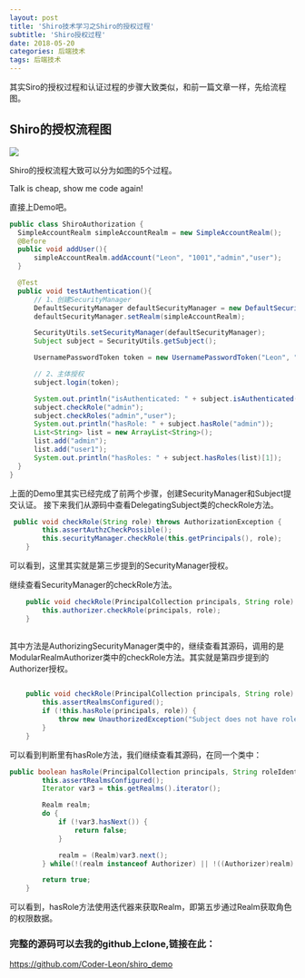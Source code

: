 ```yaml
---
layout: post
title: 'Shiro技术学习之Shiro的授权过程'
subtitle: 'Shiro授权过程'
date: 2018-05-20
categories: 后端技术
tags: 后端技术
---
```


其实Siro的授权过程和认证过程的步骤大致类似，和前一篇文章一样，先给流程图。

## Shiro的授权流程图

![](http://oyzvmt76c.bkt.clouddn.com/shiro_demo2.png)

Shiro的授权流程大致可以分为如图的5个过程。
  
  Talk is cheap, show me code again!
  
  直接上Demo吧。
  
  ```JAVA
  public class ShiroAuthorization {
    SimpleAccountRealm simpleAccountRealm = new SimpleAccountRealm();
    @Before
    public void addUser(){
        simpleAccountRealm.addAccount("Leon", "1001","admin","user");
    }

    @Test
    public void testAuthentication(){
        // 1、创建SecurityManager
        DefaultSecurityManager defaultSecurityManager = new DefaultSecurityManager();
        defaultSecurityManager.setRealm(simpleAccountRealm);

        SecurityUtils.setSecurityManager(defaultSecurityManager);
        Subject subject = SecurityUtils.getSubject();

        UsernamePasswordToken token = new UsernamePasswordToken("Leon", "1001");

        // 2、主体授权
        subject.login(token);

        System.out.println("isAuthenticated: " + subject.isAuthenticated());
        subject.checkRole("admin");
        subject.checkRoles("admin","user");
        System.out.println("hasRole: " + subject.hasRole("admin"));
        List<String> list = new ArrayList<String>();
        list.add("admin");
        list.add("user1");
        System.out.println("hasRoles: " + subject.hasRoles(list)[1]);
    }
}

  ```
  上面的Demo里其实已经完成了前两个步骤，创建SecurityManager和Subject提交认证。
  接下来我们从源码中查看DelegatingSubject类的checkRole方法。
  
```JAVA
 public void checkRole(String role) throws AuthorizationException {
        this.assertAuthzCheckPossible();
        this.securityManager.checkRole(this.getPrincipals(), role);
    }

```
  
  可以看到，这里其实就是第三步提到的SecurityManager授权。
  
  继续查看SecurityManager的checkRole方法。
  
```JAVA
    public void checkRole(PrincipalCollection principals, String role) throws AuthorizationException {
        this.authorizer.checkRole(principals, role);
    }
    
```
  
  其中方法是AuthorizingSecurityManager类中的，继续查看其源码，调用的是ModularRealmAuthorizer类中的checkRole方法。其实就是第四步提到的Authorizer授权。
  
```JAVA
   
    public void checkRole(PrincipalCollection principals, String role) throws AuthorizationException {
        this.assertRealmsConfigured();
        if (!this.hasRole(principals, role)) {
            throw new UnauthorizedException("Subject does not have role [" + role + "]");
        }
    }
```
  
  可以看到判断里有hasRole方法，我们继续查看其源码，在同一个类中：
  
```JAVA
public boolean hasRole(PrincipalCollection principals, String roleIdentifier) {
        this.assertRealmsConfigured();
        Iterator var3 = this.getRealms().iterator();

        Realm realm;
        do {
            if (!var3.hasNext()) {
                return false;
            }

            realm = (Realm)var3.next();
        } while(!(realm instanceof Authorizer) || !((Authorizer)realm).hasRole(principals, roleIdentifier));

        return true;
    }
```
  
  可以看到，hasRole方法使用迭代器来获取Realm，即第五步通过Realm获取角色的权限数据。
### 完整的源码可以去我的github上clone,链接在此：
  <https://github.com/Coder-Leon/shiro_demo>

